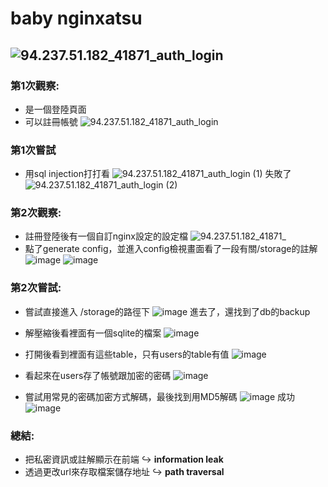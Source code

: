 # baby nginxatsu
## ![94.237.51.182_41871_auth_login](https://hackmd.io/_uploads/ByRMAI441l.png)

### 第1次觀察:
- 是一個登陸頁面
- 可以註冊帳號
![94.237.51.182_41871_auth_login](https://hackmd.io/_uploads/HJSGC8EN1e.png)

### 第1次嘗試
- 用sql injection打打看
![94.237.51.182_41871_auth_login (1)](https://hackmd.io/_uploads/S1JYCUE4kl.png)
失敗了
![94.237.51.182_41871_auth_login (2)](https://hackmd.io/_uploads/S1eDnCI4Nyg.png)
### 第2次觀察:
- 註冊登陸後有一個自訂nginx設定的設定檔
![94.237.51.182_41871_](https://hackmd.io/_uploads/HJV_kv4EJx.png)
- 點了generate config，並進入config檢視畫面看了一段有關/storage的註解
![image](https://hackmd.io/_uploads/H12BeDE4Je.png)
![image](https://hackmd.io/_uploads/S1Uhew4NJg.png)

### 第2次嘗試:
- 嘗試直接進入 /storage的路徑下
![image](https://hackmd.io/_uploads/HyDm2y5Xyl.png)
進去了，還找到了db的backup

- 解壓縮後看裡面有一個sqlite的檔案
![image](https://hackmd.io/_uploads/rJ-aJlcXJg.png)
- 打開後看到裡面有這些table，只有users的table有值
![image](https://hackmd.io/_uploads/rywkGgqmyg.png)
- 看起來在users存了帳號跟加密的密碼
![image](https://hackmd.io/_uploads/BJsoflq7kx.png)
- 嘗試用常見的密碼加密方式解碼，最後找到用MD5解碼
![image](https://hackmd.io/_uploads/Hkii5g97Jx.png)
成功
![image](https://hackmd.io/_uploads/Hyu3GwNEye.png)



### 總結:
- 把私密資訊或註解顯示在前端
	:arrow_right_hook: **information leak**
- 透過更改url來存取檔案儲存地址
    :arrow_right_hook: **path traversal**
